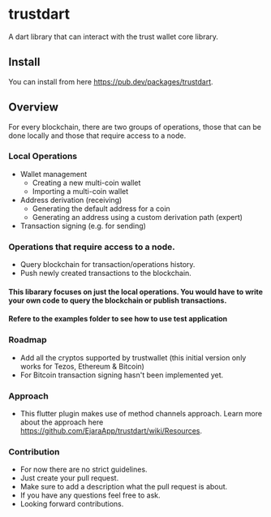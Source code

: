 # trustdart
A dart library that can interact with the trust wallet core library.

## Install

You can install from here https://pub.dev/packages/trustdart.

## Overview

For every blockchain, there are two groups of operations, those that can be done locally and those that require access to a node.

### Local Operations

- Wallet management
    - Creating a new multi-coin wallet
    - Importing a multi-coin wallet
- Address derivation (receiving)
    - Generating the default address for a coin
    - Generating an address using a custom derivation path (expert)
- Transaction signing (e.g. for sending)

### Operations that require access to a node.

- Query blockchain for transaction/operations history.
- Push newly created transactions to the blockchain.

#### This libarary focuses on just the local operations. You would have to write your own code to query the blockchain or publish transactions.

#### Refere to the examples folder to see how to use test application

### Roadmap

- Add all the cryptos supported by trustwallet (this initial version only works for Tezos, Ethereum & Bitcoin)
- For Bitcoin transaction signing hasn't been implemented yet.

### Approach

- This flutter plugin makes use of method channels approach. Learn more about the approach here https://github.com/EjaraApp/trustdart/wiki/Resources.

### Contribution

- For now there are no strict guidelines.
- Just create your pull request.
- Make sure to add a description what the pull request is about.
- If you have any questions feel free to ask.
- Looking forward contributions.